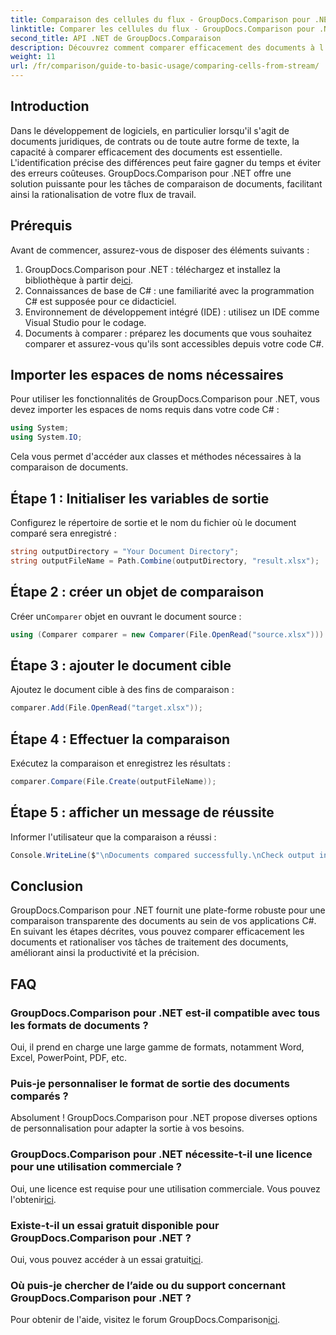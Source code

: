 ```yaml
---
title: Comparaison des cellules du flux - GroupDocs.Comparison pour .NET
linktitle: Comparer les cellules du flux - GroupDocs.Comparison pour .NET
second_title: API .NET de GroupDocs.Comparaison
description: Découvrez comment comparer efficacement des documents à l'aide de GroupDocs.Comparison pour .NET. Ce guide complet vous guide pas à pas dans l'importation d'espaces de noms, l'initialisation de variables de comparaison et la réalisation de comparaisons de documents.
weight: 11
url: /fr/comparison/guide-to-basic-usage/comparing-cells-from-stream/
---
```

## Introduction

Dans le développement de logiciels, en particulier lorsqu'il s'agit de documents juridiques, de contrats ou de toute autre forme de texte, la capacité à comparer efficacement des documents est essentielle. L'identification précise des différences peut faire gagner du temps et éviter des erreurs coûteuses. GroupDocs.Comparison pour .NET offre une solution puissante pour les tâches de comparaison de documents, facilitant ainsi la rationalisation de votre flux de travail.

## Prérequis

Avant de commencer, assurez-vous de disposer des éléments suivants :

1. GroupDocs.Comparison pour .NET : téléchargez et installez la bibliothèque à partir de[ici](https://releases.groupdocs.com/comparison/net/).
2. Connaissances de base de C# : une familiarité avec la programmation C# est supposée pour ce didacticiel.
3. Environnement de développement intégré (IDE) : utilisez un IDE comme Visual Studio pour le codage.
4. Documents à comparer : préparez les documents que vous souhaitez comparer et assurez-vous qu'ils sont accessibles depuis votre code C#.

## Importer les espaces de noms nécessaires

Pour utiliser les fonctionnalités de GroupDocs.Comparison pour .NET, vous devez importer les espaces de noms requis dans votre code C# :

```csharp
using System;
using System.IO;
```

Cela vous permet d'accéder aux classes et méthodes nécessaires à la comparaison de documents.

## Étape 1 : Initialiser les variables de sortie

Configurez le répertoire de sortie et le nom du fichier où le document comparé sera enregistré :

```csharp
string outputDirectory = "Your Document Directory";
string outputFileName = Path.Combine(outputDirectory, "result.xlsx");
```

## Étape 2 : créer un objet de comparaison

 Créer un`Comparer` objet en ouvrant le document source :

```csharp
using (Comparer comparer = new Comparer(File.OpenRead("source.xlsx")))
```

## Étape 3 : ajouter le document cible

Ajoutez le document cible à des fins de comparaison :

```csharp
comparer.Add(File.OpenRead("target.xlsx"));
```

## Étape 4 : Effectuer la comparaison

Exécutez la comparaison et enregistrez les résultats :

```csharp
comparer.Compare(File.Create(outputFileName));
```

## Étape 5 : afficher un message de réussite

Informer l'utilisateur que la comparaison a réussi :

```csharp
Console.WriteLine($"\nDocuments compared successfully.\nCheck output in {outputDirectory}.");
```

## Conclusion

GroupDocs.Comparison pour .NET fournit une plate-forme robuste pour une comparaison transparente des documents au sein de vos applications C#. En suivant les étapes décrites, vous pouvez comparer efficacement les documents et rationaliser vos tâches de traitement des documents, améliorant ainsi la productivité et la précision.

## FAQ

### GroupDocs.Comparison pour .NET est-il compatible avec tous les formats de documents ?

Oui, il prend en charge une large gamme de formats, notamment Word, Excel, PowerPoint, PDF, etc.

### Puis-je personnaliser le format de sortie des documents comparés ?

Absolument ! GroupDocs.Comparison pour .NET propose diverses options de personnalisation pour adapter la sortie à vos besoins.

### GroupDocs.Comparison pour .NET nécessite-t-il une licence pour une utilisation commerciale ?

 Oui, une licence est requise pour une utilisation commerciale. Vous pouvez l'obtenir[ici](https://purchase.groupdocs.com/buy).

### Existe-t-il un essai gratuit disponible pour GroupDocs.Comparison pour .NET ?

 Oui, vous pouvez accéder à un essai gratuit[ici](https://releases.groupdocs.com/).

### Où puis-je chercher de l’aide ou du support concernant GroupDocs.Comparison pour .NET ?

 Pour obtenir de l'aide, visitez le forum GroupDocs.Comparison[ici](https://forum.groupdocs.com/c/comparison/12).